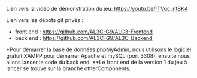Lien vers la vidéo de démonstration du jeu:
https://youtu.be/rTVqc_ntBK4

Lien vers les dépots git privés :
- front end :
https://github.com/AL3C-G9/ALC3-Frentend
- back end :
https://github.com/AL3C-G9/AL3C_Backend

*Pour démarrer la base de données phpMyAdmin, nous utilisons le logiciel gratuit XAMPP pour démarrer Apache et mySQL (port 3308), ensuite nous allons lancer le code du back end.
**Le front end de la version 1 du jeu à lancer se trouve sur la branche otherComponents. 
